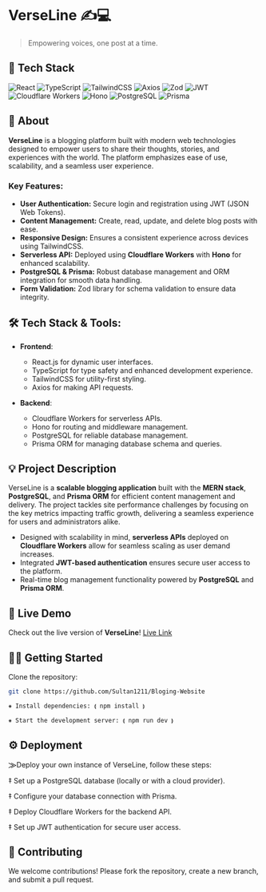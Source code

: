 # VerseLine ✍️💻
> Empowering voices, one post at a time.

## 🚀 Tech Stack

![React](https://img.shields.io/badge/React-61DAFB?style=for-the-badge&logo=react&logoColor=black) 
![TypeScript](https://img.shields.io/badge/TypeScript-3178C6?style=for-the-badge&logo=typescript&logoColor=white) 
![TailwindCSS](https://img.shields.io/badge/TailwindCSS-38B2AC?style=for-the-badge&logo=tailwind-css&logoColor=white) 
![Axios](https://img.shields.io/badge/Axios-5A29E4?style=for-the-badge&logo=axios&logoColor=white) 
![Zod](https://img.shields.io/badge/Zod-2C7A7B?style=for-the-badge&logo=zod&logoColor=white) 
![JWT](https://img.shields.io/badge/JWT-000000?style=for-the-badge&logo=json-web-tokens&logoColor=white) 
![Cloudflare Workers](https://img.shields.io/badge/Cloudflare%20Workers-F38020?style=for-the-badge&logo=cloudflare&logoColor=white) 
![Hono](https://img.shields.io/badge/Hono-FF5C00?style=for-the-badge&logo=hono&logoColor=white) 
![PostgreSQL](https://img.shields.io/badge/PostgreSQL-336791?style=for-the-badge&logo=postgresql&logoColor=white) 
![Prisma](https://img.shields.io/badge/Prisma-2D3748?style=for-the-badge&logo=prisma&logoColor=white)

## 🌟 About

**VerseLine** is a blogging platform built with modern web technologies designed to empower users to share their thoughts, stories, and experiences with the world. The platform emphasizes ease of use, scalability, and a seamless user experience.

### Key Features:
- **User Authentication:** Secure login and registration using JWT (JSON Web Tokens).
- **Content Management:** Create, read, update, and delete blog posts with ease.
- **Responsive Design:** Ensures a consistent experience across devices using TailwindCSS.
- **Serverless API:** Deployed using **Cloudflare Workers** with **Hono** for enhanced scalability.
- **PostgreSQL & Prisma:** Robust database management and ORM integration for smooth data handling.
- **Form Validation:** Zod library for schema validation to ensure data integrity.

## 🛠️ Tech Stack & Tools:

- **Frontend**: 
  - React.js for dynamic user interfaces.
  - TypeScript for type safety and enhanced development experience.
  - TailwindCSS for utility-first styling.
  - Axios for making API requests.

- **Backend**: 
  - Cloudflare Workers for serverless APIs.
  - Hono for routing and middleware management.
  - PostgreSQL for reliable database management.
  - Prisma ORM for managing database schema and queries.

## 💡 Project Description

VerseLine is a **scalable blogging application** built with the **MERN stack**, **PostgreSQL**, and **Prisma ORM** for efficient content management and delivery. The project tackles site performance challenges by focusing on the key metrics impacting traffic growth, delivering a seamless experience for users and administrators alike.

- Designed with scalability in mind, **serverless APIs** deployed on **Cloudflare Workers** allow for seamless scaling as user demand increases.
- Integrated **JWT-based authentication** ensures secure user access to the platform.
- Real-time blog management functionality powered by **PostgreSQL** and **Prisma ORM**.

## 🔗 Live Demo

Check out the live version of **VerseLine**! [Live Link](#)

## 🧑‍💻 Getting Started

Clone the repository:

```bash
git clone https://github.com/Sultan1211/Bloging-Website

⁕ Install dependencies: ⟬ npm install ⟭

⁕ Start the development server: ⟬ npm run dev ⟭
```
## ⚙️ Deployment

⨠Deploy your own instance of VerseLine, follow these steps:

‡ Set up a PostgreSQL database (locally or with a cloud provider).

‡ Configure your database connection with Prisma.

‡ Deploy Cloudflare Workers for the backend API.

‡ Set up JWT authentication for secure user access.

## 🤝 Contributing

We welcome contributions! Please fork the repository, create a new branch, and submit a pull request.

